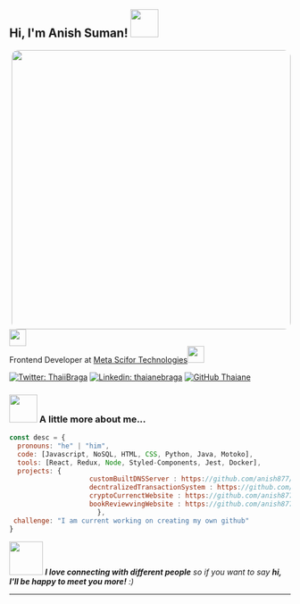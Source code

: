 <h2> Hi, I'm Anish Suman! <img src="https://media.giphy.com/media/mGcNjsfWAjY5AEZNw6/giphy.gif" width="50"></h2>
<img align='right' src="https://user-images.githubusercontent.com/74038190/212284136-03988914-d899-44b4-b1d9-4eeccf656e44.gif" width="500" style="border-radius: 12px">
<p><img src="https://media.giphy.com/media/fYSnHlufseco8Fh93Z/giphy.gif" width="30"></br>Frontend Developer at <a href="https://www.metascifor.com/">Meta Scifor Technologies</a><img src="https://media.giphy.com/media/WUlplcMpOCEmTGBtBW/giphy.gif" width="30"> 
</em></p>

[![Twitter: ThaiiBraga](https://img.shields.io/twitter/follow/Ani_s_h?style=social)](https://x.com/Ani_s_h)
[![Linkedin: thaianebraga](https://img.shields.io/badge/-aniiiiiiiii-blue?style=flat-square&logo=Linkedin&logoColor=white&link=https://www.linkedin.com/in/thaianebraga/)](https://www.linkedin.com/in/aniiiiiiiii/)
[![GitHub Thaiane](https://img.shields.io/github/followers/anish877?label=follow&style=social)](https://github.com/anish877)


### <img src="https://media.giphy.com/media/VgCDAzcKvsR6OM0uWg/giphy.gif" width="50"> A little more about me...  

```javascript
const desc = {
  pronouns: "he" | "him",
  code: [Javascript, NoSQL, HTML, CSS, Python, Java, Motoko],
  tools: [React, Redux, Node, Styled-Components, Jest, Docker],
  projects: {
                    customBuiltDNSServer : https://github.com/anish877/dns-server
                    decntralizedTransactionSystem : https://github.com/anish877/D-Bank
                    cryptoCurrenctWebsite : https://github.com/anish877/cryptocurrency-website
                    bookReviewvingWebsite : https://github.com/anish877/book-review-website
                      },
 challenge: "I am current working on creating my own github"
}
```

<img src="https://media.giphy.com/media/LnQjpWaON8nhr21vNW/giphy.gif" width="60"> <em><b>I love connecting with different people</b> so if you want to say <b>hi, I'll be happy to meet you more!</b> :)</em>

---
